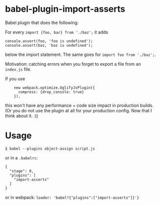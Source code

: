 # babel-plugin-import-asserts
Babel plugin that does the following:

For every `import {foo, bar} from './baz';` it adds 
```
console.assert(foo, 'foo is undefined'); 
console.assert(baz, 'baz is undefined');
```
below the import statement. The same goes for `import foo from './baz';`.

Motivation: catching errors when you forget to export a file from an `index.js` file.

If you use
```
    new webpack.optimize.UglifyJsPlugin({
      compress: {drop_console: true}
    }),
```
this won't have any performance + code size impact in production builds. (Or you do not use the plugin at all for your production config. Now that I think about it. :))

# Usage
```
$ babel --plugins object-assign script.js
```

or in a `.babelrc`:
```
{
  "stage": 0,
  "plugins": [
    "import-asserts"
  ]
}
```

or in webpack:
`loader: 'babel?{"plugins":["import-asserts"]}'}`
